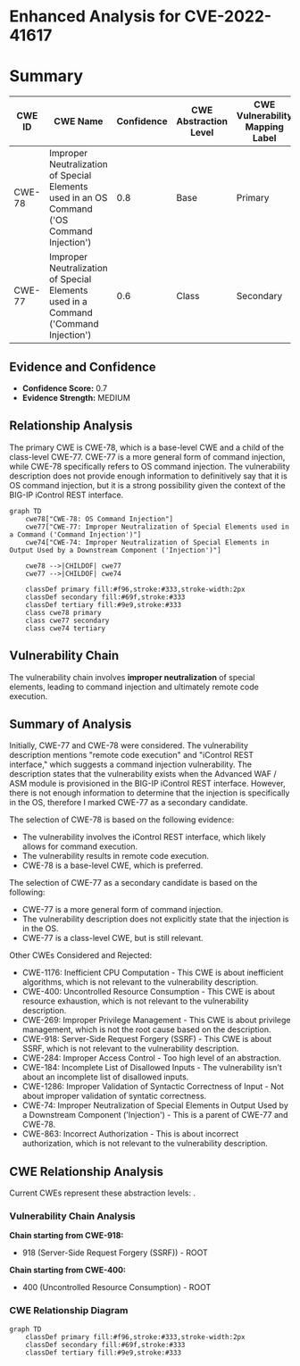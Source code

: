 # Enhanced Analysis for CVE-2022-41617

# Summary
| CWE ID | CWE Name | Confidence | CWE Abstraction Level | CWE Vulnerability Mapping Label | CWE-Vulnerability Mapping Notes |
|---|---|---|---|---|---|
| CWE-78 | Improper Neutralization of Special Elements used in an OS Command ('OS Command Injection') | 0.8 | Base | Primary | Allowed |
| CWE-77 | Improper Neutralization of Special Elements used in a Command ('Command Injection') | 0.6 | Class | Secondary | Allowed-with-Review |

## Evidence and Confidence

*   **Confidence Score:** 0.7
*   **Evidence Strength:** MEDIUM

## Relationship Analysis
The primary CWE is CWE-78, which is a base-level CWE and a child of the class-level CWE-77. CWE-77 is a more general form of command injection, while CWE-78 specifically refers to OS command injection. The vulnerability description does not provide enough information to definitively say that it is OS command injection, but it is a strong possibility given the context of the BIG-IP iControl REST interface.

```mermaid
graph TD
    cwe78["CWE-78: OS Command Injection"]
    cwe77["CWE-77: Improper Neutralization of Special Elements used in a Command ('Command Injection')"]
    cwe74["CWE-74: Improper Neutralization of Special Elements in Output Used by a Downstream Component ('Injection')"]
    
    cwe78 -->|CHILDOF| cwe77
    cwe77 -->|CHILDOF| cwe74
    
    classDef primary fill:#f96,stroke:#333,stroke-width:2px
    classDef secondary fill:#69f,stroke:#333
    classDef tertiary fill:#9e9,stroke:#333
    class cwe78 primary
    class cwe77 secondary
    class cwe74 tertiary
```

## Vulnerability Chain
The vulnerability chain involves **improper neutralization** of special elements, leading to command injection and ultimately remote code execution.

## Summary of Analysis
Initially, CWE-77 and CWE-78 were considered. The vulnerability description mentions "remote code execution" and "iControl REST interface," which suggests a command injection vulnerability. The description states that the vulnerability exists when the Advanced WAF / ASM module is provisioned in the BIG-IP iControl REST interface. However, there is not enough information to determine that the injection is specifically in the OS, therefore I marked CWE-77 as a secondary candidate.

The selection of CWE-78 is based on the following evidence:

*   The vulnerability involves the iControl REST interface, which likely allows for command execution.
*   The vulnerability results in remote code execution.
*   CWE-78 is a base-level CWE, which is preferred.

The selection of CWE-77 as a secondary candidate is based on the following:

*   CWE-77 is a more general form of command injection.
*   The vulnerability description does not explicitly state that the injection is in the OS.
*   CWE-77 is a class-level CWE, but is still relevant.

Other CWEs Considered and Rejected:

*   CWE-1176: Inefficient CPU Computation - This CWE is about inefficient algorithms, which is not relevant to the vulnerability description.
*   CWE-400: Uncontrolled Resource Consumption - This CWE is about resource exhaustion, which is not relevant to the vulnerability description.
*   CWE-269: Improper Privilege Management - This CWE is about privilege management, which is not the root cause based on the description.
*   CWE-918: Server-Side Request Forgery (SSRF) - This CWE is about SSRF, which is not relevant to the vulnerability description.
*   CWE-284: Improper Access Control - Too high level of an abstraction.
*   CWE-184: Incomplete List of Disallowed Inputs - The vulnerability isn't about an incomplete list of disallowed inputs.
*   CWE-1286: Improper Validation of Syntactic Correctness of Input - Not about improper validation of syntatic correctness.
*   CWE-74: Improper Neutralization of Special Elements in Output Used by a Downstream Component ('Injection') - This is a parent of CWE-77 and CWE-78.
*   CWE-863: Incorrect Authorization - This is about incorrect authorization, which is not relevant to the vulnerability description.


## CWE Relationship Analysis

Current CWEs represent these abstraction levels: .


### Vulnerability Chain Analysis

**Chain starting from CWE-918:**
- 918 (Server-Side Request Forgery (SSRF)) - ROOT


**Chain starting from CWE-400:**
- 400 (Uncontrolled Resource Consumption) - ROOT



### CWE Relationship Diagram

```mermaid
graph TD
    classDef primary fill:#f96,stroke:#333,stroke-width:2px
    classDef secondary fill:#69f,stroke:#333
    classDef tertiary fill:#9e9,stroke:#333
```